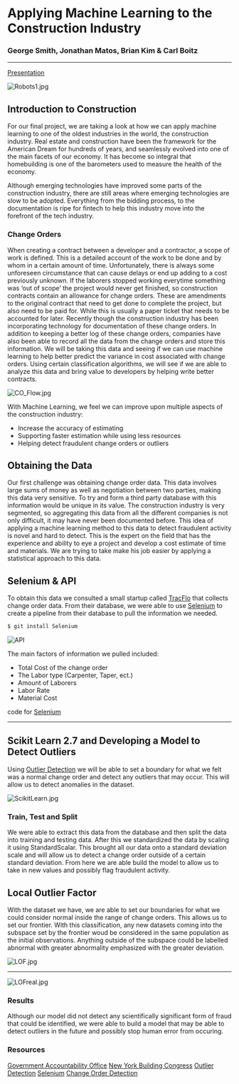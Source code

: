 # Applying Machine Learning to the Construction Industry
### George Smith, Jonathan Matos, Brian Kim & Carl Boitz
---

[Presentation](https://docs.google.com/presentation/d/1HTvjE3Lpj_gK-j8ycyKAu3bLvQA1haeJUFuT9r4qeNk/edit?usp=sharing)

![Robots1.jpg](Images/Robots1.jpg)



## Introduction to Construction

For our final project, we are taking a look at how we can apply machine learning to one of the oldest industries in the world, the construction industry. Real estate and construction have been the framework for the American Dream for hundreds of years, and  seamlessly evolved into one of the main facets of our economy. It has become so integral that homebuilding is one of the barometers used to measure the health of the economy. 

Although emerging technologies have improved some parts of the construction industry, there are still areas where emerging technologies are slow to be adopted. Everything from the bidding process, to the documentation is ripe for fintech to help this industry move into the forefront of the tech industry.

### Change Orders
When creating a contract between a developer and a contractor, a scope of work is defined. This is a detailed account of the work to be done and by whom in a certain amount of time. Unfortunately, there is always some unforeseen circumstance that can cause delays or end up adding to a cost previously unknown. If the laborers stopped working everytime something was ‘out of scope’ the project would never get finished, so construction contracts contain an allowance for change orders. These are amendments to the original contract that need to get done to complete the project, but also need to be paid for. While this is usually a paper ticket that needs to be accounted for later. Recently though the construction industry has been incorporating technology for documentation of these change orders. In addition to keeping a better log of these change orders, companies have also been able to record all the data from the change orders and store this information. We will be taking this data and seeing if we can use machine learning to help better predict the variance in cost associated with change orders. Using certain classification algorithms, we will see if we are able to analyze this data and bring value to developers by helping write better contracts.

   ![CO_Flow.jpg](Images/CO_Flow.png)

With Machine Learning, we feel we can improve upon multiple aspects of the construction industry:
- Increase the accuracy of estimating
- Supporting faster estimation while using less resources
 - Helping detect fraudulent change orders or outliers

## Obtaining  the Data
Our first challenge was obtaining change order data. This data involves large sums of money as well as negotiation between two parties, making this data very sensitive. To try and form a third party database with this information would be unique in its value. The construction industry is very segmented, so aggregating this data from all the different companies is not only difficult, it may have never been documented before. 
This idea of applying a machine learning method to this data to detect fraudulent activity is novel and hard to detect. This is the expert on the field that has the experience and ability to eye a project and develop a cost estimate of time and materials. We are trying to take make his job easier by applying a statistical approach to this data.


## Selenium & API
To obtain this data we consulted a small startup called [TracFlo](https://tracfloapp.com/) that collects change order data. From their database, we were able to use [Selenium](https://selenium-python.readthedocs.io/) to create a pipeline from their database to pull the information we needed.

```bash
$ git install Selenium
```


![API](Images/Selenium.gif)

 The main factors of information we pulled included:
- Total Cost of the change order
- The Labor type (Carpenter, Taper, ect.)
- Amount of Laborers
- Labor Rate
- Material Cost

code for [Selenium](Code/Selenium.ipynb)

--- 
## Scikit Learn 2.7 and Developing a Model to Detect Outliers

Using [Outlier Detection](https://scikit-learn.org/stable/modules/outlier_detection.html) we will be able to set a boundary for what we felt was a normal change order and detect any outliers that may occur. This will allow us to detect anomalies in the dataset. 

![ScikitLearn.jpg](Images/ScikitLearn.png)

### Train, Test and Split
We were able to extract this data from the database and then split the data into training and testing data. After this we standardized the data by scaling it using StandardScalar.  This brought all our data onto a standard deviation scale and will allow us to detect a change order outside of a certain standard deviation. From here we are able build the model to allow us to take in new values and possibly flag fraudulent activity.

## Local Outlier Factor
With the dataset we have, we are able to set our boundaries for what we could consider normal inside the range of change orders. This allows us to set our frontier. With this classification, any new datasets coming into the subspace set by the frontier woud be considered in the same population as the initial observations. Anything outside of the subspace could be labelled abnormal with greater abnormality emphasized with the greater deviation.

![LOF.jpg](Images/LOF.png)

---

![LOFreal.jpg](Images/LOFreal.png)

### Results
   Although our model did not detect any scientifically significant form of fraud that could be identified, we were able to build a model that may be able to detect outliers in the future and possibly stop human error from occuring.

### Resources
[Government Accountability Office](https://www.gao.gov/products/GAO-19-500?utm_medium=social&utm_source=twitter&utm_campaign=usgao)
[New York Building Congress](https://www.buildingcongress.com/advocacy-and-reports/reports-and-analysis/Construction-Outlook-2017-2019.html)
[Outlier Detection](https://scikit-learn.org/stable/modules/outlier_detection.html)
[Selenium](https://selenium-python.readthedocs.io/getting-started.html)
[Change Order Detection](https://guide.iacrc.org/potential-scheme-change-order-abuse/)